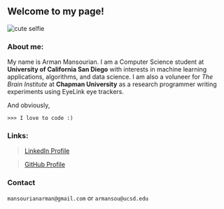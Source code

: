 ## Welcome to my page!

![cute selfie](https://avatars2.githubusercontent.com/u/29320675?s=400&u=b2c3ff7c8be281a218e0d42870cf62e36fe604c8&v=4)


### About me:

My name is Arman Mansourian. I am a Computer Science student at **University of California San Diego** with interests in machine learning applications, algorithms, and data science. I am also a voluneer for *The Brain Institute* at **Chapman University** as a research programmer writing experiments using EyeLink eye trackers.

And obviously,
```
>>> I love to code :)
```

### Links:
> [LinkedIn Profile](https://www.linkedin.com/in/arman-mansourian/)

> [GitHub Profile](https://github.com/amansourian)


### Contact
`mansourianarman@gmail.com` or `armansou@ucsd.edu`
